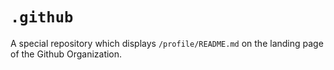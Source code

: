# `.github`
A special repository which displays `/profile/README.md` on the landing page of the Github Organization.
